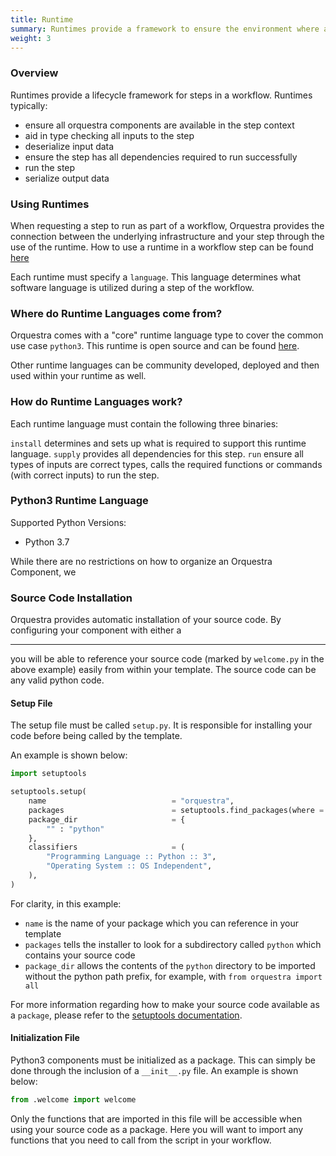 ```yaml
---
title: Runtime
summary: Runtimes provide a framework to ensure the environment where a step runs is consistent
weight: 3
---
```


### Overview

Runtimes provide a lifecycle framework for steps in a workflow. Runtimes typically:
- ensure all orquestra components are available in the step context
- aid in type checking all inputs to the step
- deserialize input data
- ensure the step has all dependencies required to run successfully
- run the step
- serialize output data

### Using Runtimes

When requesting a step to run as part of a workflow, Orquestra provides the connection between the underlying infrastructure and your step through the use of the runtime. How to use a runtime in a workflow step can be found [here](../steps/#runtime) 

Each runtime must specify a `language`. This language determines what software language is utilized during a step of the workflow.

### Where do Runtime Languages come from?

Orquestra comes with a "core" runtime language type to cover the common use case `python3`. This runtime is open source and can be found [here](https://github.com/zapatacomputing/python3-runtime).

Other runtime languages can be community developed, deployed and then used within your runtime as well.

### How do Runtime Languages work?

Each runtime language must contain the following three binaries:

`install` determines and sets up what is required to support this runtime language.
`supply` provides all dependencies for this step.
`run` ensure all types of inputs are correct types, calls the required functions or commands (with correct inputs) to run the step.

### Python3 Runtime Language

Supported Python Versions:
* Python 3.7

While there are no restrictions on how to organize an Orquestra Component, we 

### Source Code Installation

Orquestra provides automatic installation of your source code. By configuring your component with either a 





----


you will be able to reference your source code (marked by `welcome.py` in the above example) easily from within your template. The source code can be any valid python code.

#### Setup File

The setup file must be called `setup.py`. It is responsible for installing your code before being called by the template.

An example is shown below:

```Python
import setuptools

setuptools.setup(
    name                            = "orquestra",
    packages                        = setuptools.find_packages(where = "python"),
    package_dir                     = {
        "" : "python"
    },
    classifiers                     = (
        "Programming Language :: Python :: 3",
        "Operating System :: OS Independent",
    ),
)
```

For clarity, in this example:
- `name` is the name of your package which you can reference in your template
- `packages` tells the installer to look for a subdirectory called `python`
which contains your source code
- `package_dir` allows the contents of the `python` directory to be imported
without the python path prefix, for example, with `from orquestra import all`

For more information regarding how to make your source code available as a `package`, please refer to the [setuptools documentation](https://setuptools.readthedocs.io/en/latest/setuptools.html#developer-s-guide).


#### Initialization File

Python3 components must be initialized as a package. This can simply be done through the inclusion of a `__init__.py` file. An example is shown below:

```Python
from .welcome import welcome
```

Only the functions that are imported in this file will be accessible when using your source code as a package. Here you will want to import any functions that you need to call from the script in your workflow.


 